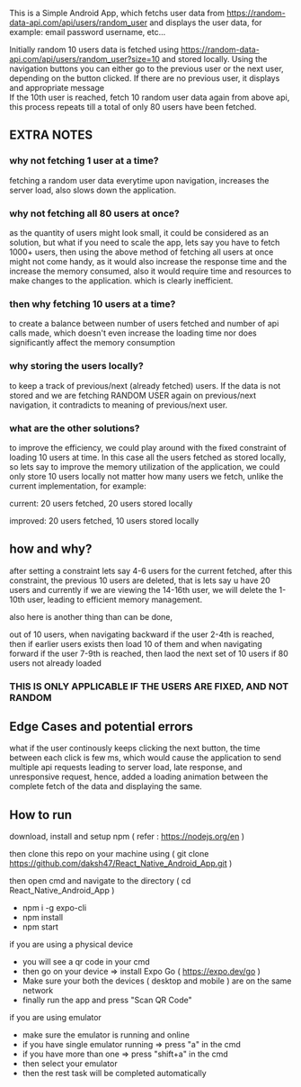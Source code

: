 This is a Simple Android App, which fetchs user data from https://random-data-api.com/api/users/random_user and displays the user data,
for example:
	email
	password
	username, etc...
	

Initially random 10 users data is fetched using https://random-data-api.com/api/users/random_user?size=10 and stored locally. Using the navigation buttons you can either go to the previous user or the next user, depending on the button clicked. 
	If there are no previous user, it displays and appropriate message  
	If the 10th user is reached, fetch 10 random user data again from above api, this process repeats till a total of only 80 users have been fetched.

## EXTRA NOTES

### why not fetching 1 user at a time?

fetching a random user data everytime upon navigation, increases the server load, also slows down the application.

### why not fetching all 80 users at once?

as the quantity of users might look small, it could be considered as an solution, but what if you need to scale the app, lets say you have to fetch 1000+ users, then using the above method of fetching all users at once might not come handy, as it would also increase the response time and the increase the memory consumed, also it would require time and resources to make changes to the application. which is clearly inefficient.

### then why fetching 10 users at a time?

to create a balance between number of users fetched and number of api calls made, which doesn't even increase the loading time nor does significantly affect the memory consumption

### why storing the users locally?

to keep a track of previous/next (already fetched) users. If the data is not stored and we are fetching RANDOM USER again on previous/next navigation, it contradicts to meaning of previous/next user.

### what are the other solutions?

to improve the efficiency, we could play around with the fixed constraint of loading 10 users at time. In this case all the users fetched as stored locally, so lets say to improve the memory utilization of the application, we could only store 10 users locally not matter how many users we fetch, unlike the current implementation, for example:

current:
	20 users fetched, 20 users stored locally
 
improved:
	20 users fetched, 10 users stored locally

## how and why?

after setting a constraint lets say 4-6 users for the current fetched, after this constraint, the previous 10 users are deleted, that is lets say u have 20 users and currently if we are viewing the 14-16th user, we will delete the 1-10th user, leading to efficient memory management.

also here is another thing than can be done,

out of 10 users, when navigating backward if the user 2-4th is reached, then if earlier users exists then load 10 of them and when navigating forward if the user 7-9th is reached, then laod the next set of 10 users if 80 users not already loaded

### THIS IS ONLY APPLICABLE IF THE USERS ARE FIXED, AND NOT RANDOM

## Edge Cases and potential errors

what if the user continously keeps clicking the next button, the time between each click is few ms, which would cause the application to send multiple api requests leading to server load, late response, and unresponsive request, hence, added a loading animation between the complete fetch of the data and displaying the same.

## How to run

download, install and setup npm ( refer : https://nodejs.org/en )

then clone this repo on your machine using ( git clone https://github.com/daksh47/React_Native_Android_App.git )

then open cmd and navigate to the directory ( cd React_Native_Android_App )
 - npm i -g expo-cli
 - npm install
 - npm start

if you are using a physical device
 - you will see a qr code in your cmd
 - then go on your device => install Expo Go ( https://expo.dev/go )
 - Make sure your both the devices ( desktop and mobile ) are on the same network
 - finally run the app and press "Scan QR Code"

if you are using emulator
 - make sure the emulator is running and online
 - if you have single emulator running => press "a" in the cmd
 - if you have more than one => press "shift+a" in the cmd
 - then select your emulator
 - then the rest task will be completed automatically
